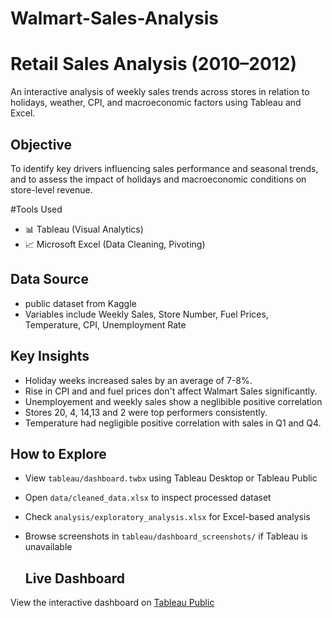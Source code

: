 # Walmart-Sales-Analysis

# Retail Sales Analysis (2010–2012)
An interactive analysis of weekly sales trends across stores in relation to holidays, weather, CPI, and macroeconomic factors using Tableau and Excel.

## Objective
To identify key drivers influencing sales performance and seasonal trends, and to assess the impact of holidays and macroeconomic conditions on store-level revenue.

#Tools Used
- 📊 Tableau (Visual Analytics)
- 📈 Microsoft Excel (Data Cleaning, Pivoting)

## Data Source
- public dataset from Kaggle
- Variables include Weekly Sales, Store Number, Fuel Prices, Temperature, CPI, Unemployment Rate

## Key Insights
- Holiday weeks increased sales by an average of 7-8%.
- Rise in CPI and and fuel prices don't affect Walmart Sales significantly.
- Unemployement and weekly sales show a neglibible positive correlation
- Stores 20, 4, 14,13 and 2 were top performers consistently.
- Temperature had negligible positive correlation with sales in Q1 and Q4.

## How to Explore
- View `tableau/dashboard.twbx` using Tableau Desktop or Tableau Public
- Open `data/cleaned_data.xlsx` to inspect processed dataset
- Check `analysis/exploratory_analysis.xlsx` for Excel-based analysis
- Browse screenshots in `tableau/dashboard_screenshots/` if Tableau is unavailable

  ## Live Dashboard
View the interactive dashboard on [Tableau Public](https://public.tableau.com/shared/BCSXZF9WB?:display_count=n&:origin=viz_share_link)
